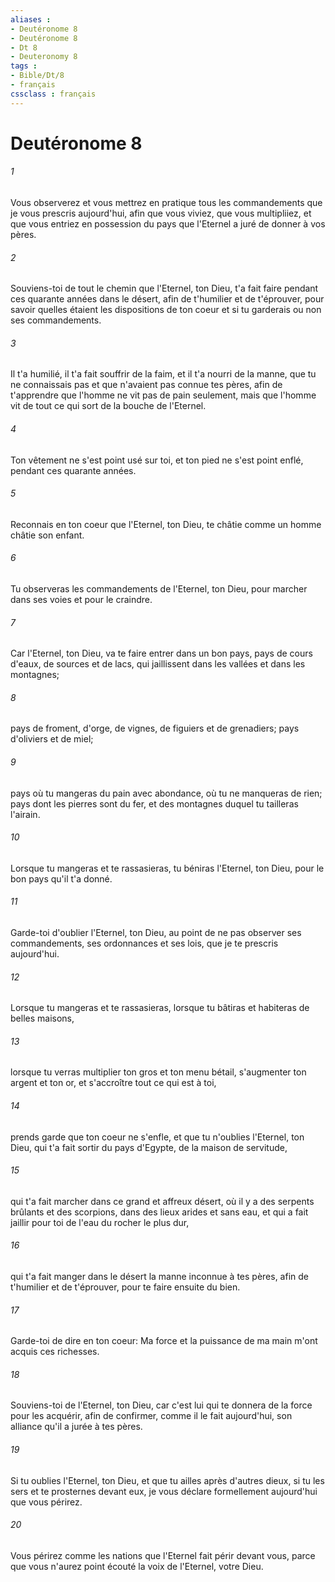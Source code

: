 ```yaml
---
aliases : 
- Deutéronome 8
- Deutéronome 8
- Dt 8
- Deuteronomy 8
tags : 
- Bible/Dt/8
- français
cssclass : français
---
```


# Deutéronome 8

###### 1
Vous observerez et vous mettrez en pratique tous les commandements que je vous prescris aujourd'hui, afin que vous viviez, que vous multipliiez, et que vous entriez en possession du pays que l'Eternel a juré de donner à vos pères.
###### 2
Souviens-toi de tout le chemin que l'Eternel, ton Dieu, t'a fait faire pendant ces quarante années dans le désert, afin de t'humilier et de t'éprouver, pour savoir quelles étaient les dispositions de ton coeur et si tu garderais ou non ses commandements.
###### 3
Il t'a humilié, il t'a fait souffrir de la faim, et il t'a nourri de la manne, que tu ne connaissais pas et que n'avaient pas connue tes pères, afin de t'apprendre que l'homme ne vit pas de pain seulement, mais que l'homme vit de tout ce qui sort de la bouche de l'Eternel.
###### 4
Ton vêtement ne s'est point usé sur toi, et ton pied ne s'est point enflé, pendant ces quarante années.
###### 5
Reconnais en ton coeur que l'Eternel, ton Dieu, te châtie comme un homme châtie son enfant.
###### 6
Tu observeras les commandements de l'Eternel, ton Dieu, pour marcher dans ses voies et pour le craindre.
###### 7
Car l'Eternel, ton Dieu, va te faire entrer dans un bon pays, pays de cours d'eaux, de sources et de lacs, qui jaillissent dans les vallées et dans les montagnes;
###### 8
pays de froment, d'orge, de vignes, de figuiers et de grenadiers; pays d'oliviers et de miel;
###### 9
pays où tu mangeras du pain avec abondance, où tu ne manqueras de rien; pays dont les pierres sont du fer, et des montagnes duquel tu tailleras l'airain.
###### 10
Lorsque tu mangeras et te rassasieras, tu béniras l'Eternel, ton Dieu, pour le bon pays qu'il t'a donné.
###### 11
Garde-toi d'oublier l'Eternel, ton Dieu, au point de ne pas observer ses commandements, ses ordonnances et ses lois, que je te prescris aujourd'hui.
###### 12
Lorsque tu mangeras et te rassasieras, lorsque tu bâtiras et habiteras de belles maisons,
###### 13
lorsque tu verras multiplier ton gros et ton menu bétail, s'augmenter ton argent et ton or, et s'accroître tout ce qui est à toi,
###### 14
prends garde que ton coeur ne s'enfle, et que tu n'oublies l'Eternel, ton Dieu, qui t'a fait sortir du pays d'Egypte, de la maison de servitude,
###### 15
qui t'a fait marcher dans ce grand et affreux désert, où il y a des serpents brûlants et des scorpions, dans des lieux arides et sans eau, et qui a fait jaillir pour toi de l'eau du rocher le plus dur,
###### 16
qui t'a fait manger dans le désert la manne inconnue à tes pères, afin de t'humilier et de t'éprouver, pour te faire ensuite du bien.
###### 17
Garde-toi de dire en ton coeur: Ma force et la puissance de ma main m'ont acquis ces richesses.
###### 18
Souviens-toi de l'Eternel, ton Dieu, car c'est lui qui te donnera de la force pour les acquérir, afin de confirmer, comme il le fait aujourd'hui, son alliance qu'il a jurée à tes pères.
###### 19
Si tu oublies l'Eternel, ton Dieu, et que tu ailles après d'autres dieux, si tu les sers et te prosternes devant eux, je vous déclare formellement aujourd'hui que vous périrez.
###### 20
Vous périrez comme les nations que l'Eternel fait périr devant vous, parce que vous n'aurez point écouté la voix de l'Eternel, votre Dieu.
